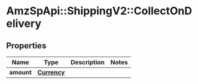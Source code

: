 # AmzSpApi::ShippingV2::CollectOnDelivery

## Properties
Name | Type | Description | Notes
------------ | ------------- | ------------- | -------------
**amount** | [**Currency**](Currency.md) |  | 

